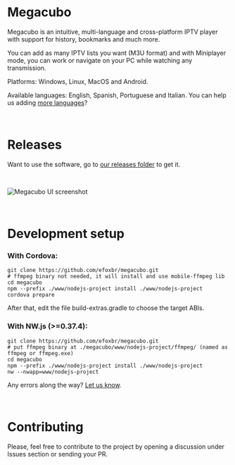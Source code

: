 # Megacubo
Megacubo is an intuitive, multi-language and cross-platform IPTV player with support for history, bookmarks and much more.

You can add as many IPTV lists you want (M3U format) and with Miniplayer mode, you can work or navigate on your PC while watching any transmission.

Platforms: Windows, Linux, MacOS and Android.

Available languages: English, Spanish, Portuguese and Italian. You can help us adding [more languages](https://github.com/efoxbr/megacubo/tree/master/www/nodejs-project/lang)?

<br/>

# Releases
Want to use the software, go to [our releases folder](https://github.com/efoxbr/megacubo/releases) to get it.

<br/>

![Megacubo UI screenshot](https://megacubo.tv/files/screenshot-en.jpg) 

<br/>

# Development setup

### With Cordova:
```
git clone https://github.com/efoxbr/megacubo.git
# ffmpeg binary not needed, it will install and use mobile-ffmpeg lib
cd megacubo
npm --prefix ./www/nodejs-project install ./www/nodejs-project
cordova prepare
```
After that, edit the file build-extras.gradle to choose the target ABIs.

### With NW.js (>=0.37.4):
```
git clone https://github.com/efoxbr/megacubo.git
# put ffmpeg binary at ./megacubo/www/nodejs-project/ffmpeg/ (named as ffmpeg or ffmpeg.exe)
cd megacubo
npm --prefix ./www/nodejs-project install ./www/nodejs-project
nw --nwapp=www/nodejs-project
```

Any errors along the way? [Let us know](https://github.com/efoxbr/megacubo/issues).

<br/>

# Contributing

Please, feel free to contribute to the project by opening a discussion under Issues section or sending your PR.
